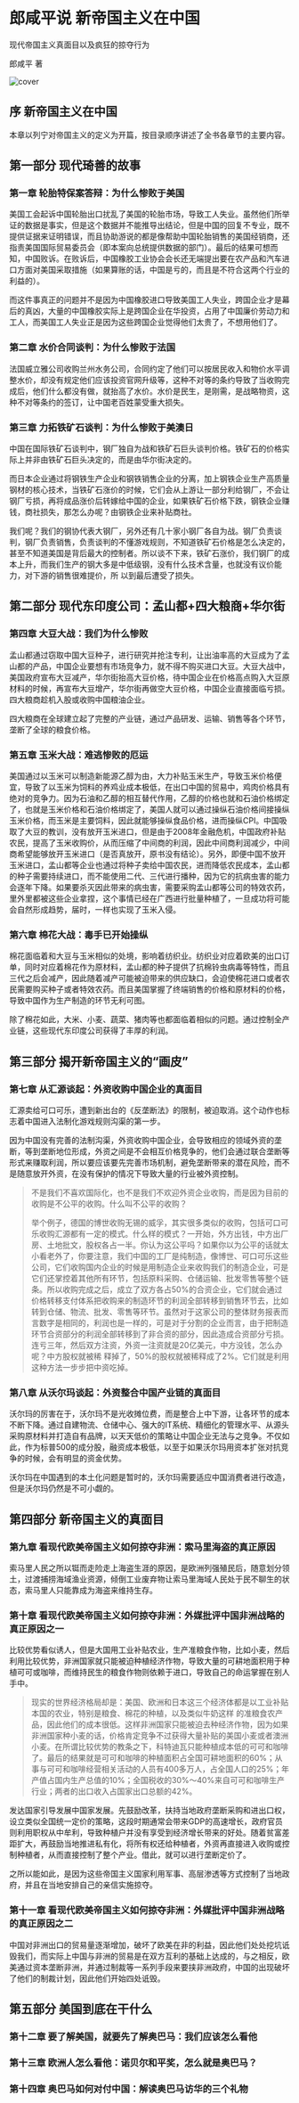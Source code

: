 # 郎咸平说 新帝国主义在中国

现代帝国主义真面目以及疯狂的掠夺行为

郎咸平 著

![cover](contents/wx-cover.png)

## 序 新帝国主义在中国

本章以列宁对帝国主义的定义为开篇，按目录顺序讲述了全书各章节的主要内容。

## 第一部分 现代琦善的故事

### 第一章 轮胎特保案答辩：为什么惨败于美国

美国工会起诉中国轮胎出口扰乱了美国的轮胎市场，导致工人失业。虽然他们所举证的数据是事实，但是这个数据并不能推导出结论，但是中国的回复不专业，既不提供证据来证明错误，而且协助游说的都是像帮助中国轮胎销售的美国经销商，还指责美国国际贸易委员会（即本案向总统提供数据的部门）。最后的结果可想而知，中国败诉。在败诉后，中国橡胶工业协会会长还无端提出要在农产品和汽车进口方面对美国采取措施（如果算账的话，中国是亏的，而且是不符合这两个行业的利益的）。

而这件事真正的问题并不是因为中国橡胶进口导致美国工人失业，跨国企业才是幕后的真凶，大量的中国橡胶实际上是跨国企业在华投资，占用了中国廉价劳动力和工人，而美国工人失业正是因为这些跨国企业觉得他们太贵了，不想用他们了。

### 第二章 水价合同谈判：为什么惨败于法国

法国威立雅公司收购兰州水务公司，合同约定了他们可以按居民收入和物价水平调整水价，却没有规定他们应该投资官网升级等，这种不对等的条约导致了当收购完成后，他们什么都没有做，就抬高了水价。水价是民生，是刚需，是战略物资，这种不对等条约的签订，让中国老百姓蒙受重大损失。

### 第三章 力拓铁矿石谈判：为什么惨败于美澳日

中国在国际铁矿石谈判中，钢厂独自为战和铁矿石巨头谈判价格。铁矿石的价格实际上并非由铁矿石巨头决定的，而是由华尔街决定的。

而日本企业通过将钢铁生产企业和钢铁销售企业的分离，加上钢铁企业生产高质量钢材的核心技术，当铁矿石涨价的时候，它们会从上游让一部分利给钢厂，不会让钢厂亏损，再将成品涨价后转嫁给中国的企业，如果铁矿石价格下跌，钢铁企业赚钱，商社损失，那怎么办呢？由钢铁企业来补贴商社。

我们呢？我们的钢协代表大钢厂，另外还有几十家小钢厂各自为战。钢厂负责谈判，钢厂负责销售，负责谈判的不懂游戏规则，不知道铁矿石价格是怎么决定的，甚至不知道美国是背后最大的控制者。所以谈不下来，铁矿石涨价，我们钢厂的成本上升，而我们生产的钢大多是中低级钢，没有什么技术含量，也就没有议价能力，对下游的销售很难提价，所 以到最后遭受了损失。

## 第二部分 现代东印度公司：孟山都+四大粮商+华尔街

### 第四章 大豆大战：我们为什么惨败

孟山都通过窃取中国大豆种子，进行研究并抢注专利，让出油率高的大豆成为了孟山都的产品，中国企业要想有市场竞争力，就不得不购买进口大豆。大豆大战中，美国政府宣布大豆减产，华尔街抬高大豆价格，待中国企业在价格高点购入大豆原材料的时候，再宣布大豆增产，华尔街再做空大豆价格，中国企业直接面临亏损。四大粮商趁机入股或收购中国粮油企业。

四大粮商在全球建立起了完整的产业链，通过产品研发、运输、销售等各个环节，垄断了全球的粮食价格。

### 第五章 玉米大战：难逃惨败的厄运

美国通过以玉米可以制造新能源乙醇为由，大力补贴玉米生产，导致玉米价格便宜，导致了以玉米为饲料的养鸡业成本极低，在出口中国的贸易中，鸡肉价格具有绝对的竞争力。因为石油和乙醇的相互替代作用，乙醇的价格也就和石油价格绑定了，也就是玉米价格和石油价格绑定了，美国人就可以通过操纵石油价格间接操纵玉米价格，而玉米是主要饲料，因此就能够操纵食品价格，进而操纵CPI。中国吸取了大豆的教训，没有放开玉米进口，但是由于2008年金融危机，中国政府补贴农民，提高了玉米收购价，从而压缩了中间商的利润，因此中间商利润减少，中间商希望能够放开玉米进口（是否真放开，原书没有结论）。另外，即便中国不放开玉米进口，孟山都等企业也通过将种子卖给中国农民，进而降低农民成本，孟山都的种子需要持续进口，而不能使用二代、三代进行播种，因为它的抗病虫害的能力会逐年下降。如果要杀灭因此带来的病虫害，需要采购孟山都等公司的特效农药，里外里都被这些企业拿捏，这个事情已经在广西进行批量种植了，一旦成功将可能会自然形成趋势，届时，一样也实现了玉米入侵。

### 第六章 棉花大战：毒手已开始操纵

棉花面临着和大豆与玉米相似的处境，影响着纺织业。纺织业对应着欧美的出口订单，同时对应着棉花作为原材料，孟山都的种子提供了抗棉铃虫病毒等特性，而且三代之后会减产，因此随着减产可能被迫带来的供应缺口，会迫使棉花进口或者农民需要购买种子或者特效农药。而且美国掌握了终端销售的价格和原材料的价格，导致中国作为生产制造的环节无利可图。

除了棉花如此，大米、小麦、蔬菜、猪肉等也都面临着相似的问题。通过控制全产业链，这些现代东印度公司获得了丰厚的利润。

## 第三部分 揭开新帝国主义的“画皮”

### 第七章 从汇源谈起：外资收购中国企业的真面目

汇源卖给可口可乐，遭到新出台的《反垄断法》的限制，被迫取消。这个动作也标志着中国进入法制化游戏规则沟渠的第一步。

因为中国没有完善的法制沟渠，外资收购中国企业，会导致相应的领域外资的垄断，等到垄断地位形成，外资之间是不会相互价格竞争的，他们会通过联合垄断等形式来赚取利润，所以要应该要先完善市场机制，避免垄断带来的潜在风险，而不是随意放开外资，在没有保护的情况下导致大量的行业被外资控制。

> 不是我们不喜欢国际化，也不是我们不欢迎外资企业收购，而是因为目前的收购是不公平的收购。什么叫不公平的收购？
>
> 举个例子，德国的博世收购无锡的威孚，其实很多类似的收购，包括可口可乐收购汇源都有一定的模式。什么样的模式？一开始，外方出钱，中方出厂房、土地批文，股权各占一半。你认为这公平吗？如果你以为公平的话就太小看老外了，你要注意，我们中国的工厂是纯制造，像博世、可口可乐这些公司，它们收购国内企业的时候是用制造企业来收购我们的制造企业，可是它们还掌控着其他所有环节，包括原料采购、仓储运输、批发零售等整个链条。所以收购完成之后，成立了双方各占50%的合资企业，它们就会通过价格转移支付体系把收购来的制造环节的利润全部转移到销售环节去，比如转到仓储、物流、批发、零售等环节。虽然对于这家公司的整体财务报表而言数字是相同的，利润也是一样的，可是对于分割的企业而言，由于把制造环节合资部分的利润全部转移到了非合资的部分，因此造成合资部分亏损。连亏三年，然后双方注资，外资一注资就是20亿美元，中方没钱，怎么办呢？中方股权就被稀 释掉了，50%的股权就被稀释成了2%。它们就是利用这种方法一步步把中资吃掉。

### 第八章 从沃尔玛谈起：外资整合中国产业链的真面目

沃尔玛的厉害在于，沃尔玛不是光收摊位费，而是整合上中下游，让各环节的成本不断下降。通过自建物流、仓储中心、强大的IT系统、精细化的管理水平、从源头采购原材料并打造自有品牌，以天天低价的策略让中国企业无法与之竞争。不仅如此，作为标普500的成分股，融资成本极低，以至于如果沃尔玛用资本扩张对抗竞争的时候，会有明显的资金优势。

沃尔玛在中国遇到的本土化问题是暂时的，沃尔玛需要适应中国消费者进行改造，但是沃尔玛仍然是不可小觑的。

## 第四部分 新帝国主义的真面目

### 第九章 看现代欧美帝国主义如何掠夺非洲：索马里海盗的真正原因

索马里人民之所以铤而走险走上海盗生涯的原因，是欧洲列强殖民后，随意划分领土，过渡捕捞海域渔业资源，倾倒工业废弃物让索马里海域人民处于民不聊生的状态，索马里人只能靠成为海盗来维持生存。

### 第十章 看现代欧美帝国主义如何掠夺非洲：外媒批评中国非洲战略的真正原因之一

比较优势看似诱人，但是大国用工业补贴农业，生产准粮食作物，比如小麦，然后利用比较优势，非洲国家就只能被迫种植经济作物，导致大量的可耕地面积用于种植可可或咖啡，而维持民生的粮食作物则依赖于进口，导致自己的命运掌握在别人手中。

> 现实的世界经济格局却是：美国、欧洲和日本这三个经济体都是以工业补贴本国的农业，特别是粮食、棉花的种植，以及类似牛奶这样 的准粮食农产品，因此他们的成本很低。这样非洲国家只能被迫去种经济作物，因为如果非洲国家种小麦的话，价格肯定竞争不过获得大量补贴的美国小麦或者澳洲小麦。在所谓比较优势的教条之下，科特迪瓦只能种植成本低的可可和咖啡了。最后的结果就是可可和咖啡的种植面积占全国可耕地面积的60%；从事与可可和咖啡经营相关活动的人员有400多万人，占全国人口的25%；年产值占国内生产总值的10%；全国税收的30%～40%来自可可和咖啡生产行业；两者的出口收入占国家出口总额的42%。

发达国家引导发展中国家发展。先鼓励改革，扶持当地政府垄断采购和进出口权，设立类似全国统一定价的策略，这段时期通常会带来GDP的高速增长，政府官员则利用职权从中牟利，导致种植户并没有享受到经济增长带来的好处。随着贫富差距扩大，再鼓励当地推进私有化，将所有权还给种植者，外资再直接进入收购或控制种植者，从而直接控制了整个产业。借此，就可以进行垄断定价了。

之所以能如此，是因为这些帝国主义国家利用军事、高层渗透等方式控制了当地政府，并且在当地安排自己的亲信实施掠夺。

### 第十一章 看现代欧美帝国主义如何掠夺非洲：外媒批评中国非洲战略的真正原因之二

中国对非洲出口的贸易量逐渐增加，破坏了欧美在非的利益，因此他们处处挖坑诋毁我们，而实际上中国与非洲的贸易是在双方互利的基础上达成的，与之相反，欧美通过资本垄断非洲，并通过制裁等一系列手段来要挟非洲政府，中国的出现破坏了他们的制裁计划，因此他们开始四处诋毁。

## 第五部分 美国到底在干什么

### 第十二章 要了解美国，就要先了解奥巴马：我们应该怎么看他

### 第十三章 欧洲人怎么看他：诺贝尔和平奖，怎么就是奥巴马？

### 第十四章 奥巴马如何对付中国：解读奥巴马访华的三个礼物
